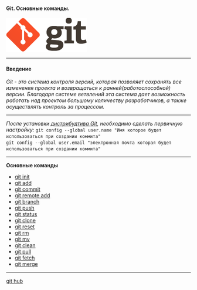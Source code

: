#### Git. Основные команды.  
![git_logo](./image/logo@2x.png)
***
#### Введение
*Git - это система контроля версий, которая позволяет сохранять все изменения проекта и возвращаться к ранней(работоспособной) версии. Благодаря системе ветвлений эта система дает возможность работать над проектом большому количеству разработчиков, а также осуществлять контроль за процессом.*  
***  
*После установки [дистрибудтива Git](https://git-scm.com/downloads), необходимо сделать первичную настройку:*
`git config --global user.name "Имя которое будет использоваться при создании коммита"`  
`git config --global user.email "электронная почта которая будет использоваться при создании коммита"` 
***
**Основные команды**  

- [git init](./gitinit.md)  
- [git add](./gitadd.md)  
- [git commit](./gitcommit.md)  
- [git remote add](./gitremoteadd.md)  
- [git branch](./gitbranch.md)  
- [git push](./gitpush.md)  
- [git status](./gitstatus.md)  
- [git clone](./gitclone.md)  
- [git reset](./gitreset.md)  
- [git rm](./gitrm.md)  
- [git mv](./gitmv.md)  
- [git clean](./gitclean.md)  
- [git pull](./gitpull.md)  
- [git fetch](./gitfetch.md)   
- [git merge](./gitmerge.md)   

***  
[git hub](./github.md)